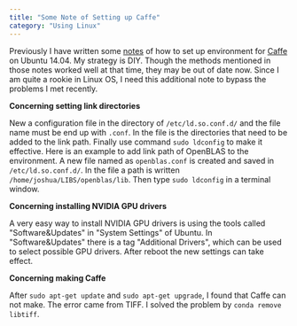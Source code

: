 ```yaml
---
title: "Some Note of Setting up Caffe"
category: "Using Linux"
---
```


Previously I have written some [notes](https://joshua19881228.github.io/2015-08-30-Setting-Up-Caffe/) of how to set up environment for [Caffe](http://caffe.berkeleyvision.org/) on Ubuntu 14.04. My strategy is DIY. Though the methods mentioned in those notes worked well at that time, they may be out of date now. Since I am quite a rookie in Linux OS, I need this additional note to bypass the problems I met recently.

**Concerning setting link directories**

New a configuration file in the directory of `/etc/ld.so.conf.d/` and the file name must be end up with `.conf`. In the file is the directories that need to be added to the link path. Finally use command `sudo ldconfig` to make it effective. Here is an example to add link path of OpenBLAS to the environment. A new file named as `openblas.conf` is created and saved in `/etc/ld.so.conf.d/`. In the file a path is written `/home/joshua/LIBS/openblas/lib`. Then type `sudo ldconfig` in a terminal window.

**Concerning installing NVIDIA GPU drivers**

A very easy way to install NVIDIA GPU drivers is using the tools called "Software&Updates" in "System Settings" of Ubuntu. In "Software&Updates" there is a tag "Additional Drivers", which can be used to select possible GPU drivers. After reboot the new settings can take effect.

**Concerning making Caffe**

After `sudo apt-get update` and `sudo apt-get upgrade`, I found that Caffe can not make. The error came from TIFF. I solved the problem by `conda remove libtiff`.